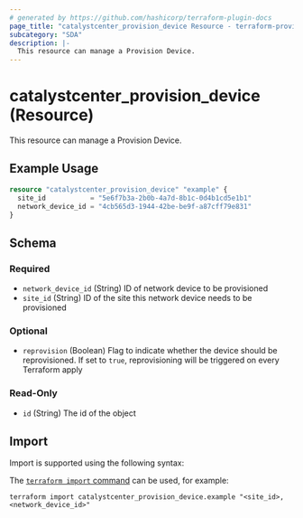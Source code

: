 ```yaml
---
# generated by https://github.com/hashicorp/terraform-plugin-docs
page_title: "catalystcenter_provision_device Resource - terraform-provider-catalystcenter"
subcategory: "SDA"
description: |-
  This resource can manage a Provision Device.
---
```


# catalystcenter_provision_device (Resource)

This resource can manage a Provision Device.

## Example Usage

```terraform
resource "catalystcenter_provision_device" "example" {
  site_id           = "5e6f7b3a-2b0b-4a7d-8b1c-0d4b1cd5e1b1"
  network_device_id = "4cb565d3-1944-42be-be9f-a87cff79e831"
}
```

<!-- schema generated by tfplugindocs -->
## Schema

### Required

- `network_device_id` (String) ID of network device to be provisioned
- `site_id` (String) ID of the site this network device needs to be provisioned

### Optional

- `reprovision` (Boolean) Flag to indicate whether the device should be reprovisioned. If set to `true`, reprovisioning will be triggered on every Terraform apply

### Read-Only

- `id` (String) The id of the object

## Import

Import is supported using the following syntax:

The [`terraform import` command](https://developer.hashicorp.com/terraform/cli/commands/import) can be used, for example:

```shell
terraform import catalystcenter_provision_device.example "<site_id>,<network_device_id>"
```
